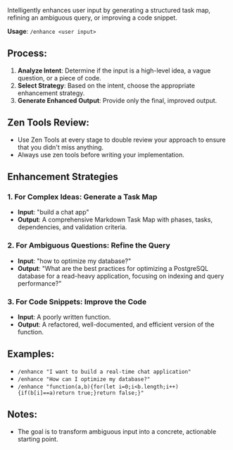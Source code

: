 Intelligently enhances user input by generating a structured task map, refining an ambiguous query, or improving a code snippet.

**Usage**: `/enhance <user input>`

## Process:
1.  **Analyze Intent**: Determine if the input is a high-level idea, a vague question, or a piece of code.
2.  **Select Strategy**: Based on the intent, choose the appropriate enhancement strategy.
3.  **Generate Enhanced Output**: Provide only the final, improved output.

## Zen Tools Review:
- Use Zen Tools at every stage to double review your approach to ensure that you didn't miss anything.
- Always use zen tools before writing your implementation.

## Enhancement Strategies

### 1. For Complex Ideas: Generate a Task Map
-   **Input**: "build a chat app"
-   **Output**: A comprehensive Markdown Task Map with phases, tasks, dependencies, and validation criteria.

### 2. For Ambiguous Questions: Refine the Query
-   **Input**: "how to optimize my database?"
-   **Output**: "What are the best practices for optimizing a PostgreSQL database for a read-heavy application, focusing on indexing and query performance?"

### 3. For Code Snippets: Improve the Code
-   **Input**: A poorly written function.
-   **Output**: A refactored, well-documented, and efficient version of the function.

## Examples:
-   `/enhance "I want to build a real-time chat application"`
-   `/enhance "How can I optimize my database?"`
-   `/enhance "function(a,b){for(let i=0;i<b.length;i++){if(b[i]==a)return true;}return false;}"`

## Notes:
-   The goal is to transform ambiguous input into a concrete, actionable starting point.
